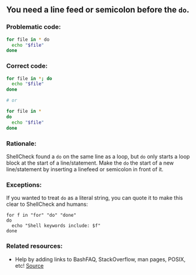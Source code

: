 ## You need a line feed or semicolon before the `do`.

### Problematic code:

```sh
for file in * do
  echo "$file"
done
```

### Correct code:

```sh
for file in *; do
  echo "$file"
done

# or 

for file in *
do
  echo "$file"
done
```
### Rationale:

ShellCheck found a `do` on the same line as a loop, but `do` only starts a loop block at the start of a line/statement. Make the `do` the start of a new line/statement by inserting a linefeed or semicolon in front of it.

### Exceptions:

If you wanted to treat `do` as a literal string, you can quote it to make this clear to ShellCheck and humans:

```
for f in "for" "do" "done"
do
  echo "Shell keywords include: $f"
done
```

### Related resources:

* Help by adding links to BashFAQ, StackOverflow, man pages, POSIX, etc!
[Source](https://github.com/koalaman/shellcheck/wiki/SC1063)

